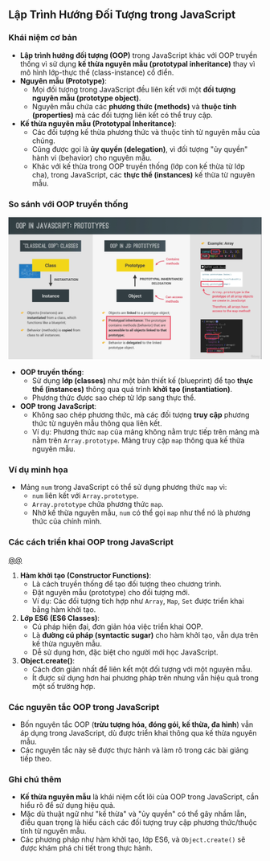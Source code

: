 ## Lập Trình Hướng Đối Tượng trong JavaScript

### Khái niệm cơ bản

- **Lập trình hướng đối tượng (OOP)** trong JavaScript khác với OOP truyền thống vì sử dụng **kế thừa nguyên mẫu (prototypal inheritance)** thay vì mô hình lớp-thực thể (class-instance) cổ điển.
- **Nguyên mẫu (Prototype)**:
  - Mọi đối tượng trong JavaScript đều liên kết với một **đối tượng nguyên mẫu (prototype object)**.
  - Nguyên mẫu chứa các **phương thức (methods)** và **thuộc tính (properties)** mà các đối tượng liên kết có thể truy cập.
- **Kế thừa nguyên mẫu (Prototypal Inheritance)**:
  - Các đối tượng kế thừa phương thức và thuộc tính từ nguyên mẫu của chúng.
  - Cũng được gọi là **ủy quyền (delegation)**, vì đối tượng "ủy quyền" hành vi (behavior) cho nguyên mẫu.
  - Khác với kế thừa trong OOP truyền thống (lớp con kế thừa từ lớp cha), trong JavaScript, các **thực thể (instances)** kế thừa từ nguyên mẫu.

### So sánh với OOP truyền thống

![Prototypes](/md_assets/Prototypes.png)

- **OOP truyền thống**:
  - Sử dụng **lớp (classes)** như một bản thiết kế (blueprint) để tạo **thực thể (instances)** thông qua quá trình **khởi tạo (instantiation)**.
  - Phương thức được sao chép từ lớp sang thực thể.
- **OOP trong JavaScript**:
  - Không sao chép phương thức, mà các đối tượng **truy cập** phương thức từ nguyên mẫu thông qua liên kết.
  - Ví dụ: Phương thức `map` của mảng không nằm trực tiếp trên mảng mà nằm trên `Array.prototype`. Mảng truy cập `map` thông qua kế thừa nguyên mẫu.

### Ví dụ minh họa

- Mảng `num` trong JavaScript có thể sử dụng phương thức `map` vì:
  - `num` liên kết với `Array.prototype`.
  - `Array.prototype` chứa phương thức `map`.
  - Nhờ kế thừa nguyên mẫu, `num` có thể gọi `map` như thể nó là phương thức của chính mình.

### Các cách triển khai OOP trong JavaScript

[@@](/md_assets/Implement-Prototypes.png)

1. **Hàm khởi tạo (Constructor Functions)**:
   - Là cách truyền thống để tạo đối tượng theo chương trình.
   - Đặt nguyên mẫu (prototype) cho đối tượng mới.
   - Ví dụ: Các đối tượng tích hợp như `Array`, `Map`, `Set` được triển khai bằng hàm khởi tạo.
2. **Lớp ES6 (ES6 Classes)**:
   - Cú pháp hiện đại, đơn giản hóa việc triển khai OOP.
   - Là **đường cú pháp (syntactic sugar)** cho hàm khởi tạo, vẫn dựa trên kế thừa nguyên mẫu.
   - Dễ sử dụng hơn, đặc biệt cho người mới học JavaScript.
3. **Object.create()**:
   - Cách đơn giản nhất để liên kết một đối tượng với một nguyên mẫu.
   - Ít được sử dụng hơn hai phương pháp trên nhưng vẫn hiệu quả trong một số trường hợp.

### Các nguyên tắc OOP trong JavaScript

- Bốn nguyên tắc OOP (**trừu tượng hóa, đóng gói, kế thừa, đa hình**) vẫn áp dụng trong JavaScript, dù được triển khai thông qua kế thừa nguyên mẫu.
- Các nguyên tắc này sẽ được thực hành và làm rõ trong các bài giảng tiếp theo.

### Ghi chú thêm

- **Kế thừa nguyên mẫu** là khái niệm cốt lõi của OOP trong JavaScript, cần hiểu rõ để sử dụng hiệu quả.
- Mặc dù thuật ngữ như "kế thừa" và "ủy quyền" có thể gây nhầm lẫn, điều quan trọng là hiểu cách các đối tượng truy cập phương thức/thuộc tính từ nguyên mẫu.
- Các phương pháp như hàm khởi tạo, lớp ES6, và `Object.create()` sẽ được khám phá chi tiết trong thực hành.
